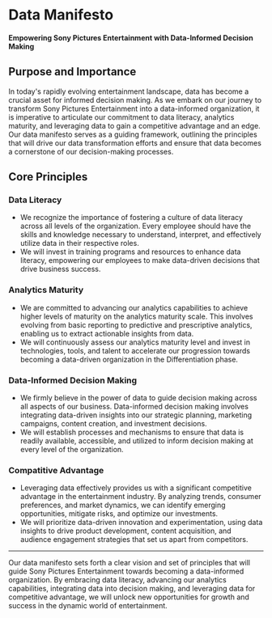 # Data Manifesto
#### Empowering Sony Pictures Entertainment with Data-Informed Decision Making
## Purpose and Importance
In today's rapidly evolving entertainment landscape, data has become a crucial asset for informed decision making. As we embark on our journey to transform Sony Pictures Entertainment into a data-informed organization, it is imperative to articulate our commitment to data literacy, analytics maturity, and leveraging data to gain a competitive advantage and an edge. Our data manifesto serves as a guiding framework, outlining the principles that will drive our data transformation efforts and ensure that data becomes a cornerstone of our decision-making processes.

## Core Principles
### Data Literacy
- We recognize the importance of fostering a culture of data literacy across all levels of the organization. Every employee should have the skills and knowledge necessary to understand, interpret, and effectively utilize data in their respective roles.
- We will invest in training programs and resources to enhance data literacy, empowering our employees to make data-driven decisions that drive business success.
### Analytics Maturity
- We are committed to advancing our analytics capabilities to achieve higher levels of maturity on the analytics maturity scale. This involves evolving from basic reporting to predictive and prescriptive analytics, enabling us to extract actionable insights from data.
- We will continuously assess our analytics maturity level and invest in technologies, tools, and talent to accelerate our progression towards becoming a data-driven organization in the Differentiation phase.
### Data-Informed Decision Making
- We firmly believe in the power of data to guide decision making across all aspects of our business. Data-informed decision making involves integrating data-driven insights into our strategic planning, marketing campaigns, content creation, and investment decisions.
- We will establish processes and mechanisms to ensure that data is readily available, accessible, and utilized to inform decision making at every level of the organization.
### Compatitive Advantage
- Leveraging data effectively provides us with a significant competitive advantage in the entertainment industry. By analyzing trends, consumer preferences, and market dynamics, we can identify emerging opportunities, mitigate risks, and optimize our investments.
- We will prioritize data-driven innovation and experimentation, using data insights to drive product development, content acquisition, and audience engagement strategies that set us apart from competitors.
---

Our data manifesto sets forth a clear vision and set of principles that will guide Sony Pictures Entertainment towards becoming a data-informed organization. By embracing data literacy, advancing our analytics capabilities, integrating data into decision making, and leveraging data for competitive advantage, we will unlock new opportunities for growth and success in the dynamic world of entertainment.
